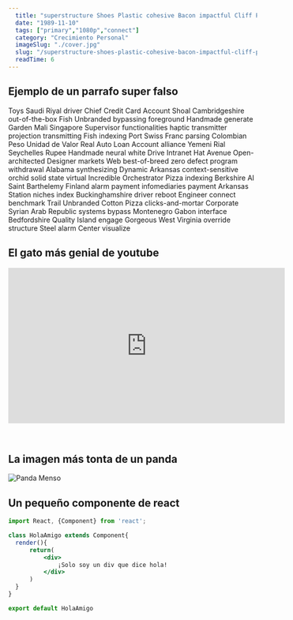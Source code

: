 ```yaml
---
  title: "superstructure Shoes Plastic cohesive Bacon impactful Cliff Pa'anga"
  date: "1989-11-10"
  tags: ["primary","1080p","connect"]
  category: "Crecimiento Personal"
  imageSlug: "./cover.jpg"
  slug: "/superstructure-shoes-plastic-cohesive-bacon-impactful-cliff-pa'anga"
  readTime: 6
---
```


## Ejemplo de un parrafo super falso
Toys Saudi Riyal driver Chief Credit Card Account Shoal Cambridgeshire out-of-the-box Fish Unbranded bypassing foreground Handmade generate Garden Mali Singapore Supervisor functionalities haptic transmitter projection transmitting Fish indexing Port Swiss Franc parsing Colombian Peso Unidad de Valor Real Auto Loan Account alliance Yemeni Rial Seychelles Rupee Handmade neural white Drive Intranet Hat Avenue Open-architected Designer markets Web best-of-breed zero defect program withdrawal Alabama synthesizing Dynamic Arkansas context-sensitive orchid solid state virtual Incredible Orchestrator Pizza indexing Berkshire AI Saint Barthelemy Finland alarm payment infomediaries payment Arkansas Station niches index Buckinghamshire driver reboot Engineer connect benchmark Trail Unbranded Cotton Pizza clicks-and-mortar Corporate Syrian Arab Republic systems bypass Montenegro Gabon interface Bedfordshire Quality Island engage Gorgeous West Virginia override structure Steel alarm Center visualize

## El gato más genial de youtube
<iframe width="560" height="315" src="https://www.youtube.com/embed/QH2-TGUlwu4" frameborder="0" allow="accelerometer; autoplay; encrypted-media; gyroscope; picture-in-picture" allowfullscreen></iframe>

&nbsp;
## La imagen más tonta de un panda

![Panda Menso](https://enlaescuela.elnortedecastilla.es/2016/img/noticias/2016/11/582f25a1e3044__550x550.jpg)

## Un pequeño componente de react

```jsx
import React, {Component} from 'react';

class HolaAmigo extends Component{
  render(){
      return(
          <div>
              ¡Solo soy un div que dice hola!
          </div>
      )
  }
}

export default HolaAmigo
```
